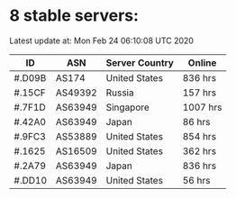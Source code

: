 # 8 stable servers:

Latest update at: Mon Feb 24 06:10:08 UTC 2020

| ID | ASN | Server Country | Online |
| -- | --- | -------------- | ------ |
| #.D09B | AS174 | United States | 836 hrs |
| #.15CF | AS49392 | Russia | 157 hrs |
| #.7F1D | AS63949 | Singapore | 1007 hrs |
| #.42A0 | AS63949 | Japan | 86 hrs |
| #.9FC3 | AS53889 | United States | 854 hrs |
| #.1625 | AS16509 | United States | 362 hrs |
| #.2A79 | AS63949 | Japan | 836 hrs |
| #.DD10 | AS63949 | United States | 56 hrs |

